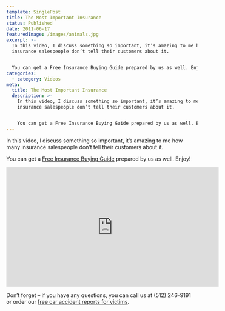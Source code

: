 ```yaml
---
template: SinglePost
title: The Most Important Insurance
status: Published
date: 2011-06-17
featuredImage: /images/animals.jpg
excerpt: >-
  In this video, I discuss something so important, it’s amazing to me how many
  insurance salespeople don’t tell their customers about it.


  You can get a Free Insurance Buying Guide prepared by us as well. Enjoy!
categories:
  - category: Videos
meta:
  title: The Most Important Insurance
  description: >-
    In this video, I discuss something so important, it’s amazing to me how many
    insurance salespeople don’t tell their customers about it.


    You can get a Free Insurance Buying Guide prepared by us as well. Enjoy!
---
```

<!--StartFragment-->

In this video, I discuss something so important, it’s amazing to me how many insurance salespeople don’t tell their customers about it.

You can get a [Free Insurance Buying Guide](/Car_Insurance.pdf) prepared by us as well. Enjoy!

<iframe width="560" height="315" src="https://www.youtube.com/embed/J2LoPsT9PHc" frameborder="0" allow="accelerometer; autoplay; encrypted-media; gyroscope; picture-in-picture" allowfullscreen></iframe>



Don’t forget – if you have any questions, you can call us at (512) 246-9191 or order our [free car accident reports for victims](/resources/guides/).

<!--EndFragment-->